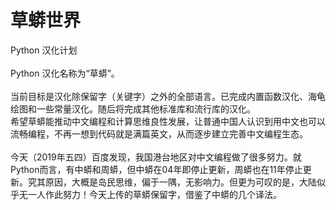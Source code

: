 # 草蟒世界
Python 汉化计划<br>
<br>
Python 汉化名称为“草蟒”。<br>
<br>
当前目标是汉化除保留字（关键字）之外的全部语言。已完成内置函数汉化、海龟绘图和一些常量汉化。随后将完成其他标准库和流行库的汉化。<br>
希望草蟒能推动中文编程和计算思维良性发展，让普通中国人认识到用中文也可以流畅编程，不再一想到代码就是满篇英文，从而逐步建立完善中文编程生态。<br>
<br>
今天（2019年五四）百度发现，我国港台地区对中文编程做了很多努力。就Python而言，有中蟒和周蟒，但中蟒在04年即停止更新，周蟒也在11年停止更新。究其原因，大概是岛民思维，偏于一隅，无影响力。但更为可叹的是，大陆似乎无一人作此努力！今天上传的草蟒保留字，借鉴了中蟒的几个译法。
